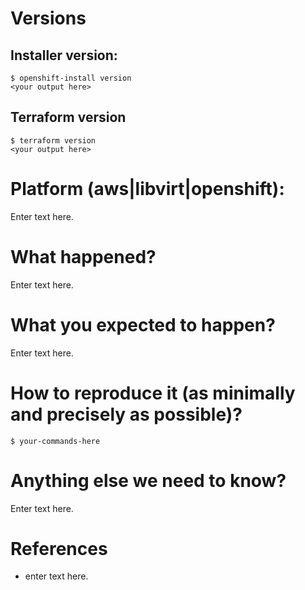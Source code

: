 <!--
Thanks for opening a bug report!
Before hitting the button, please fill in as much of the template below as you can.
If you leave out information, it's harder to help you.
Be ready for follow-up questions, and please respond in a timely manner.
If we can't reproduce a bug we might close your issue.
If we're wrong, PLEASE feel free to reopen it and explain why.
-->

# Versions

## Installer version:

```console
$ openshift-install version
<your output here>
```

## Terraform version

<!---
If you are not running the latest version of Terraform, please try upgrading because your issue may have already been fixed.
-->

```console
$ terraform version
<your output here>
```

# Platform (aws|libvirt|openshift):

Enter text here.

# What happened?

Enter text here.

# What you expected to happen?

Enter text here.

# How to reproduce it (as minimally and precisely as possible)?

<!--
Please list the full steps required to reproduce the issue.
-->

```console
$ your-commands-here
```

# Anything else we need to know?

Enter text here.

# References

<!--
Are there any other GitHub issues (open or closed) or Pull Requests that should be linked here? For example:
- #6017
-->

- enter text here.
